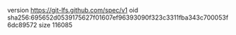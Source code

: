 version https://git-lfs.github.com/spec/v1
oid sha256:695652d0539175627f01607ef96393090f323c3311fba343c700053f6dc89572
size 116085
